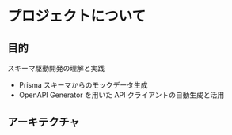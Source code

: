 # プロジェクトについて

## 目的 
スキーマ駆動開発の理解と実践

- Prisma スキーマからのモックデータ生成
- OpenAPI Generator を用いた API クライアントの自動生成と活用


## アーキテクチャ
